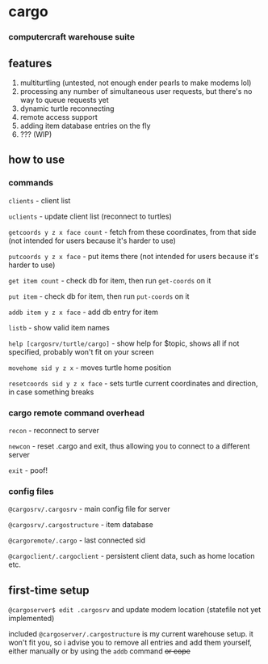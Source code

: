 # cargo

### computercraft warehouse suite

## features

1. multiturtling (untested, not enough ender pearls to make modems lol)
2. processing any number of simultaneous user requests, but there's no way to queue requests yet
3. dynamic turtle reconnecting
4. remote access support
5. adding item database entries on the fly
6. ??? (WIP)

## how to use

### commands

`clients` - client list

`uclients` - update client list (reconnect to turtles)

`getcoords y z x face count` - fetch from these coordinates, from that side (not intended for users because it's harder to use)

`putcoords y z x face` - put items there (not intended for users because it's harder to use)

`get item count` - check db for item, then run `get-coords` on it

`put item` - check db for item, then run `put-coords` on it

`addb item y z x face` - add db entry for item

`listb` - show valid item names

`help [cargosrv/turtle/cargo]` - show help for $topic, shows all if not specified, probably won't fit on your screen

`movehome sid y z x` - moves turtle home position

`resetcoords sid y z x face` - sets turtle current coordinates and direction, in case something breaks

### cargo remote command overhead

`recon` - reconnect to server

`newcon` - reset .cargo and exit, thus allowing you to connect to a different server

`exit` - poof!


### config files

`@cargosrv/.cargosrv` - main config file for server

`@cargosrv/.cargostructure` - item database

`@cargoremote/.cargo` - last connected sid

`@cargoclient/.cargoclient` - persistent client data, such as home location etc.

## first-time setup

`@cargoserver$ edit .cargosrv` and update modem location (statefile not yet implemented)

included `@cargoserver/.cargostructure` is my current warehouse setup. it won't fit you, so i advise you to remove all entries and add them yourself, either manually or by using the `addb` command ~~or cope~~
